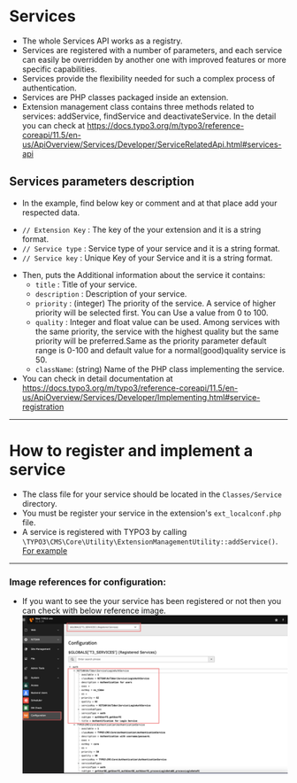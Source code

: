 # Services
* The whole Services API works as a registry.
* Services are registered with a number of parameters, and each service can easily be overridden by another one with improved features or more specific capabilities.
* Services provide the flexibility needed for such a complex process of authentication.
* Services are PHP classes packaged inside an extension.
* Extension management class contains three methods related to services: addService, findService and deactivateService. In the detail you can check at https://docs.typo3.org/m/typo3/reference-coreapi/11.5/en-us/ApiOverview/Services/Developer/ServiceRelatedApi.html#services-api

Services parameters description
-------------
* In the example, find below key or comment and at that place add your respected data.
-  `// Extension Key` : The key of the your extension and it is a string format.
-  `// Service type` : Service type of your service and it is a string format.
-  `// Service key` : Unique Key of your Service and it is a string format.
* Then, puts the Additional information about the service it contains:
    -  `title` : Title of your service.
    -  `description` : Description of your service.
    -  `priority` : (integer) The priority of the service. A service of higher priority will be selected first. You can Use a value from 0 to 100.
    - `quality` : Integer and float value can be used. Among services with the same priority, the service with the highest quality but the same priority will be preferred.Same as the priority parameter default range is 0-100 and default value for a normal(good)quality service is 50.
    - `className`: (string) Name of the PHP class implementing the service.
* You can check in detail documentation at https://docs.typo3.org/m/typo3/reference-coreapi/11.5/en-us/ApiOverview/Services/Developer/Implementing.html#service-registration

---
How to register and implement a service
=============================================
* The class file for your service should be located in the `Classes/Service` directory.
* You must be register your service in the extension's `ext_localconf.php` file.
* A service is registered with TYPO3 by calling `\TYPO3\CMS\Core\Utility\ExtensionManagementUtility::addService()`. [For example](https://github.com/nitsan-technologies/ns_t3dev/blob/main/ext_localconf.php#L69)

---------------------------------------------------------
### Image references for configuration:
* If you want to see the your service has been registered or not then you can check with below reference image.
![Serive Registered](Images/CustomService.png "Registered Service")

